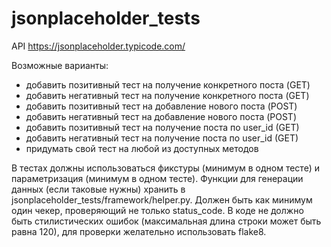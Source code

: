 # jsonplaceholder_tests
API https://jsonplaceholder.typicode.com/

Возможные варианты:
- добавить позитивный тест на получение конкретного поста (GET)
- добавить негативный тест на получение конкретного поста (GET)
- добавить позитивный тест на добавление нового поста (POST)
- добавить негативный тест на добавление нового поста (POST)
- добавить позитивный тест на получение поста по user_id (GET)
- добавить негативный тест на получение поста по user_id (GET)
- придумать свой тест на любой из доступных методов

В тестах должны использоваться фикстуры (минимум в одном тесте) и параметризация (минимум в одном тесте).
Функции для генерации данных (если таковые нужны) хранить в jsonplaceholder_tests/framework/helper.py.
Должен быть как минимум один чекер, проверяющий не только status_code.
В коде не должно быть стилистических ошибок (максимальная длина строки может быть равна 120), для проверки желательно использовать flake8.
